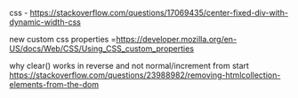 css - https://stackoverflow.com/questions/17069435/center-fixed-div-with-dynamic-width-css

new custom css properties =https://developer.mozilla.org/en-US/docs/Web/CSS/Using_CSS_custom_properties

why clear() works in reverse and not normal/increment from start
https://stackoverflow.com/questions/23988982/removing-htmlcollection-elements-from-the-dom


